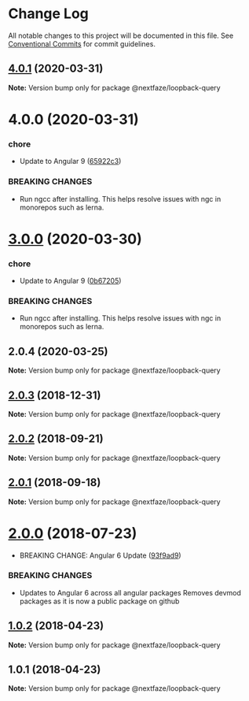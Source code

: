 # Change Log

All notable changes to this project will be documented in this file.
See [Conventional Commits](https://conventionalcommits.org) for commit guidelines.

## [4.0.1](https://github.com/NextFaze/npm-modules/compare/@nextfaze/loopback-query@4.0.0...@nextfaze/loopback-query@4.0.1) (2020-03-31)

**Note:** Version bump only for package @nextfaze/loopback-query





# 4.0.0 (2020-03-31)


### chore

* Update to Angular 9 ([65922c3](https://github.com/NextFaze/npm-modules/commit/65922c3b464f9f035f38e3bc8dc07a063f7fd501))


### BREAKING CHANGES

* Run ngcc after installing.
This helps resolve issues with ngc in monorepos such as lerna.





# [3.0.0](https://github.com/NextFaze/npm-modules/compare/@nextfaze/loopback-query@2.0.4...@nextfaze/loopback-query@3.0.0) (2020-03-30)


### chore

* Update to Angular 9 ([0b67205](https://github.com/NextFaze/npm-modules/commit/0b67205e48aae8a496f85f1bdff945e29c375bf0))


### BREAKING CHANGES

* Run ngcc after installing.
This helps resolve issues with ngc in monorepos such as lerna.





## 2.0.4 (2020-03-25)

**Note:** Version bump only for package @nextfaze/loopback-query





## [2.0.3](https://gitlab.nextfaze.com/nextfaze/npm-module-seed/compare/@nextfaze/loopback-query@2.0.2...@nextfaze/loopback-query@2.0.3) (2018-12-31)

**Note:** Version bump only for package @nextfaze/loopback-query





<a name="2.0.2"></a>
## [2.0.2](https://gitlab.nextfaze.com/nextfaze/npm-module-seed/compare/@nextfaze/loopback-query@2.0.1...@nextfaze/loopback-query@2.0.2) (2018-09-21)




**Note:** Version bump only for package @nextfaze/loopback-query

<a name="2.0.1"></a>
## [2.0.1](https://gitlab.nextfaze.com/nextfaze/npm-module-seed/compare/@nextfaze/loopback-query@2.0.0...@nextfaze/loopback-query@2.0.1) (2018-09-18)




**Note:** Version bump only for package @nextfaze/loopback-query

<a name="2.0.0"></a>
# [2.0.0](https://gitlab.nextfaze.com/nextfaze/npm-module-seed/compare/@nextfaze/loopback-query@1.0.2...@nextfaze/loopback-query@2.0.0) (2018-07-23)


* BREAKING CHANGE: Angular 6 Update ([93f9ad9](https://gitlab.nextfaze.com/nextfaze/npm-module-seed/commit/93f9ad9))


### BREAKING CHANGES

* Updates to Angular 6 across all angular packages
Removes devmod packages as it is now a public package on github




<a name="1.0.2"></a>
## [1.0.2](https://gitlab.nextfaze.com/nextfaze/npm-module-seed/compare/@nextfaze/loopback-query@1.0.1...@nextfaze/loopback-query@1.0.2) (2018-04-23)




**Note:** Version bump only for package @nextfaze/loopback-query

<a name="1.0.1"></a>
## 1.0.1 (2018-04-23)




**Note:** Version bump only for package @nextfaze/loopback-query
